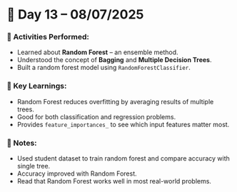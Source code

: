 # 📘 Day 13 – 08/07/2025

### 📅 Activities Performed:
- Learned about **Random Forest** – an ensemble method.
- Understood the concept of **Bagging** and **Multiple Decision Trees**.
- Built a random forest model using `RandomForestClassifier`.

### 🧠 Key Learnings:
- Random Forest reduces overfitting by averaging results of multiple trees.
- Good for both classification and regression problems.
- Provides `feature_importances_` to see which input features matter most.

### 📝 Notes:
- Used student dataset to train random forest and compare accuracy with single tree.
- Accuracy improved with Random Forest.
- Read that Random Forest works well in most real-world problems.
